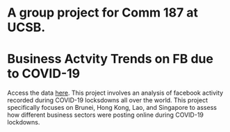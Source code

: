 # A group project for Comm 187 at UCSB. 
# Business Actvity Trends on FB due to COVID-19

Access the data [here](https://dataforgood.facebook.com/dfg/tools/business-activity-trends#accessdata).
This project involves an analysis of facebook activity recorded during COVID-19 locksdowns all over the world. This project specifically focuses on Brunei, Hong Kong, Lao, and Singapore to assess how different business sectors were posting online during COVID-19 lockdowns. 
